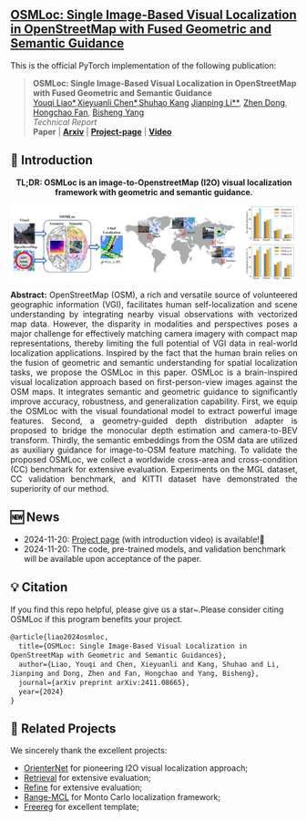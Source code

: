 <h2> 
<a href="https://whu-usi3dv.github.io/OSMLoc/" target="_blank">OSMLoc: Single Image-Based Visual Localization in OpenStreetMap with Fused Geometric and Semantic Guidance</a>
</h2>

This is the official PyTorch implementation of the following publication:

> **OSMLoc: Single Image-Based Visual Localization in OpenStreetMap with Fused Geometric and Semantic Guidance**<br/>
> [Youqi Liao*](https://martin-liao.github.io/),[Xieyuanli Chen*](https://xieyuanli-chen.com/),[Shuhao Kang](https://kang-1-2-3.github.io/) [Jianping Li**](https://kafeiyin00.github.io/),  [Zhen Dong](https://dongzhenwhu.github.io/index.html), [Hongchao Fan](https://scholar.google.com/citations?user=VeH-I7AAAAAJ), [Bisheng Yang](https://3s.whu.edu.cn/info/1025/1415.htm)<br/>
> *Technical Report*<br/>
> **Paper** | [**Arxiv**](https://arxiv.org/abs/2411.08665) | [**Project-page**](https://whu-usi3dv.github.io/OSMLoc/) | [**Video**](https://youtu.be/b09mZ3AmNkA)


## 🔭 Introduction
<p align="center">
<strong>TL;DR: OSMLoc is an image-to-OpenstreetMap (I2O) visual localization framework with geometric and semantic guidance.</strong>
</p>
<img src="./figs/motivation_repo.png" alt="Motivation" style="zoom:100%; display: block; margin-left: auto; margin-right: auto; max-width: 100%;">

<p align="justify">
<strong>Abstract:</strong> OpenStreetMap (OSM), a rich and versatile source of volunteered geographic information (VGI), facilitates human self-localization and scene understanding by integrating nearby visual observations with vectorized map data. However, the disparity in modalities and perspectives poses a major challenge for effectively matching camera imagery with compact map representations, thereby limiting the full potential of VGI data in real-world localization applications. Inspired by the fact that the human brain relies on the fusion of geometric and semantic understanding for spatial localization tasks, we propose the OSMLoc in this paper. OSMLoc is a brain-inspired visual localization approach based on first-person-view images against the OSM maps. It integrates semantic and geometric guidance to significantly improve accuracy, robustness, and generalization capability. First, we equip the OSMLoc with the visual foundational model to extract powerful image features. Second, a geometry-guided depth distribution adapter is proposed to bridge the monocular depth estimation and camera-to-BEV transform. Thirdly, the semantic embeddings from the OSM data are utilized as auxiliary guidance for image-to-OSM feature matching. To validate the proposed OSMLoc, we collect a worldwide cross-area and cross-condition (CC) benchmark for extensive evaluation. Experiments on the MGL dataset, CC validation benchmark, and KITTI dataset have demonstrated the superiority of our method. 
</p>

## 🆕 News
- 2024-11-20: [Project page](https://whu-usi3dv.github.io/OSMLoc/) (with introduction video) is available!🎉 
- 2024-11-20: The code, pre-trained models, and validation benchmark will be available upon acceptance of the paper.

## 💡 Citation
If you find this repo helpful, please give us a star~.Please consider citing OSMLoc if this program benefits your project.
```
@article{liao2024osmloc,
  title={OSMLoc: Single Image-Based Visual Localization in OpenStreetMap with Geometric and Semantic Guidances},
  author={Liao, Youqi and Chen, Xieyuanli and Kang, Shuhao and Li, Jianping and Dong, Zhen and Fan, Hongchao and Yang, Bisheng},
  journal={arXiv preprint arXiv:2411.08665},
  year={2024}
}
```

## 🔗 Related Projects
We sincerely thank the excellent projects:
- [OrienterNet](https://github.com/facebookresearch/OrienterNet) for pioneering I2O visual localization approach;
- [Retrieval](https://github.com/YujiaoShi/HighlyAccurate) for extensive evaluation;
- [Refine](https://github.com/tudelft-iv/CrossViewMetricLocalization) for extensive evaluation;
- [Range-MCL](https://github.com/PRBonn/range-mcl) for Monto Carlo localization framework;
- [Freereg](https://github.com/WHU-USI3DV/FreeReg) for excellent template; 